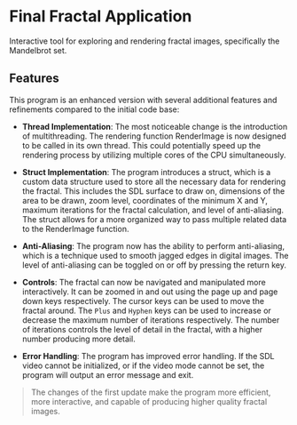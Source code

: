 # Final Fractal Application

Interactive tool for exploring and rendering fractal images, specifically the Mandelbrot set.

## Features

This program is an enhanced version with several additional features and refinements compared to the initial code base:

- **Thread Implementation**: The most noticeable change is the introduction of multithreading. The rendering function RenderImage is now designed to be called in its own thread. This could potentially speed up the rendering process by utilizing multiple cores of the CPU simultaneously.

- **Struct Implementation**: The program introduces a struct, which is a custom data structure used to store all the necessary data for rendering the fractal. This includes the SDL surface to draw on, dimensions of the area to be drawn, zoom level, coordinates of the minimum X and Y, maximum iterations for the fractal calculation, and level of anti-aliasing. The struct allows for a more organized way to pass multiple related data to the RenderImage function.

- **Anti-Aliasing**: The program now has the ability to perform anti-aliasing, which is a technique used to smooth jagged edges in digital images. The level of anti-aliasing can be toggled on or off by pressing the return key.

- **Controls**: The fractal can now be navigated and manipulated more interactively. It can be zoomed in and out using the page up and page down keys respectively. The cursor keys can be used to move the fractal around. The `Plus` and `Hyphen` keys can be used to increase or decrease the maximum number of iterations respectively. The number of iterations controls the level of detail in the fractal, with a higher number producing more detail.

- **Error Handling**: The program has improved error handling. If the SDL video cannot be initialized, or if the video mode cannot be set, the program will output an error message and exit.

> The changes of the first update make the program more efficient, more interactive, and capable of producing higher quality fractal images.
